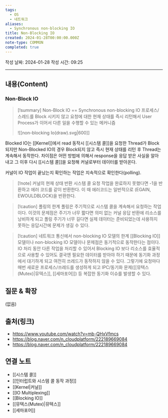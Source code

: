 ```yaml
---
tags:
  - OS
  - 네트워크
aliases:
  - Synchronous non-blocking IO
title: Non-Blocking IO
created: 2024-01-28T00:00:00.000Z
note-type: COMMON
completed: true
---
```

작성 날짜: 2024-01-28
작성 시간: 09:25


----
## 내용(Content)
### Non-Block IO
>[!summary] Non-Block IO == Synchronous non-blocking IO
>프로세스/스레드를 Block 시키지 않고 요청에 대한 현재 상태를 즉시 리턴해서 User Process가 이어서 다른 일을 수행할 수 있는 메커니즘
>
>![[non-blocking Io(draw).svg|600]]

Blocked IO는 [[Kernel]]에서 read 동작시 [[시스템 콜]]을 요청한 Thread가 Block되지만 Non-Blocked IO의 경우 Block되지 않고 즉시 현재 상태를 리턴 후 Thread는 계속해서 동작한다. 차이점은 어떤 방법에 의해서 response을 응답 받은 사실을 알아내고 그 이후 다시 [[시스템 콜]]을 요청해 커널로부터 데이터를 받아온다.

커널이 IO 작업이 끝났는지 확인하는 작업은 지속적으로 확인한다(polling).

>[!note] 커널의 현재 상태 반환
>시스템 콜 요청 작업을 완료하지 못했다면 -1을 반환하고 에러 코드를 같이 반환한다.
>이 때 에러코드는 일반적으로 (EGAIN, EWOULDBLOCK)을 반환한다.

>[!caution] 폴링의 한계
>폴링은 주기적으로 시스템 콜을 계속해서 요청하는 작업이다. 이것의 문제점은 주기가 너무 짧다면 의미 없는 커널 응답 반환에 리소스를 낭비하게 되고 폴링 주기가 너무 길다면 실제 데이터는 준비되었는데 사용하지 못하는 응답시간에 문제가 생길 수 있다.

>[!caution] 네트워크 통신에서 non-blocking IO 모델의 한계
>[[Blocking IO]] 모델이나 non-blocking IO 모델이나 문제점은 동기적으로 동작한다는 점이다. IO 처리 동안 다른 작업을 처리할 수 있어서 Blocking IO 보다 리소스를 효율적으로 사용할 수 있어도 결국엔  필요한 데이터를 받아야 하기 때문에 동기화 과정에서 대기하게 되고 여전히 쓰레드가 동작하지 않을 수 있다. 그렇기에 요청마다 매번 새로운 프로세스/쓰레드를 생성하게 되고 IPC/동기화 문제([[뮤텍스(Mutex)|뮤텍스]], [[세마포어]]) 등 복잡한 동기화 이슈를 발생할 수 있다.

## 질문 & 확장

(없음)

## 출처(링크)
- https://www.youtube.com/watch?v=mb-QHxVfmcs
- https://blog.naver.com/n_cloudplatform/222189669084
- https://blog.naver.com/n_cloudplatform/222189669084
## 연결 노트
- [[시스템 콜]]
- [[인터럽트와 시스템 콜 동작 과정]]
- [[Kernel|커널]]
- [[IO Multiplexing]]
- [[Blocking IO]]
- [[뮤텍스(Mutex)|뮤텍스]]
- [[세마포어]]







